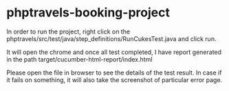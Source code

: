 # phptravels-booking-project

In order to run the project, right click on the phptravels/src/test/java/step_definitions/RunCukesTest.java and click run.

It will open the chrome and once all test completed, I have report generated in the path target/cucumber-html-report/index.html

Please open the file in browser to see the details of the test result. In case if it fails on something, it will also take the screenshot of particular error page.
